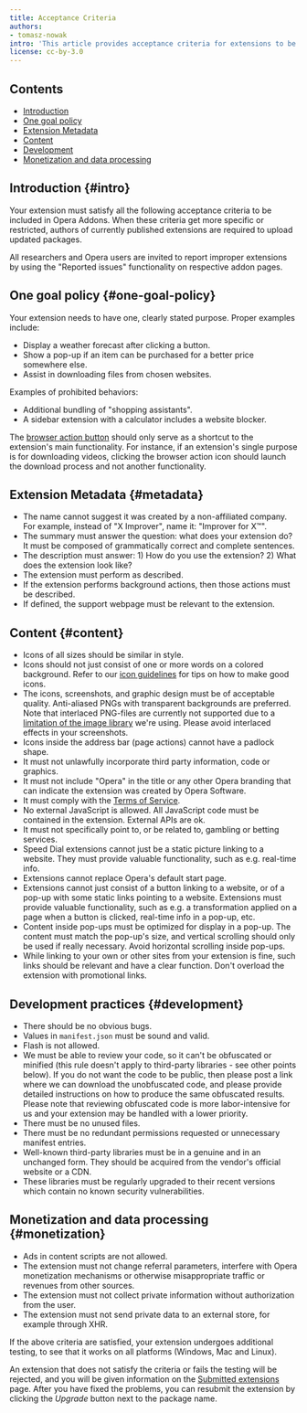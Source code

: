 ```yaml
---
title: Acceptance Criteria
authors:
- tomasz-nowak
intro: 'This article provides acceptance criteria for extensions to be published in Opera Addons.'
license: cc-by-3.0
---
```


## Contents

- [Introduction](#intro)
- [One goal policy](#one-goal-policy)
- [Extension Metadata](#metadata)
- [Content](#content)
- [Development](#development)
- [Monetization and data processing](#monetization)

## Introduction {#intro}

Your extension must satisfy all the following acceptance criteria to be included in Opera Addons. When these criteria get more specific or restricted, authors of currently published extensions are required to upload updated packages.

All researchers and Opera users are invited to report improper extensions by using the "Reported issues" functionality on respective addon pages.

## One goal policy {#one-goal-policy}

Your extension needs to have one, clearly stated purpose. Proper examples include:

- Display a weather forecast after clicking a button.
- Show a pop-up if an item can be purchased for a better price somewhere else.
- Assist in downloading files from chosen websites.

Examples of prohibited behaviors:

- Additional bundling of "shopping assistants".
- A sidebar extension with a calculator includes a website blocker.

The [browser action button](https://developer.chrome.com/extensions/browserAction) should only serve as a shortcut to the extension's main functionality. For instance, if an extension's single purpose is for downloading videos, clicking the browser action icon should launch the download process and not another functionality.

## Extension Metadata {#metadata}

- The name cannot suggest it was created by a non-affiliated company. For example, instead of "X Improver", name it: "Improver for X™".
- The summary must answer the question: what does your extension do? It must be composed of grammatically correct and complete sentences.
- The description must answer: 1) How do you use the extension? 2) What does the extension look like?
- The extension must perform as described.
- If the extension performs background actions, then those actions must be described.
- If defined, the support webpage must be relevant to the extension.

## Content {#content}

- Icons of all sizes should be similar in style.
- Icons should not just consist of one or more words on a colored background. Refer to our [icon guidelines](/extensions/effective-icons/) for tips on how to make good icons.
- The icons, screenshots, and graphic design must be of acceptable quality. Anti-aliased PNGs with transparent backgrounds are preferred. Note that interlaced PNG-files are currently not supported due to a [limitation of the image library](http://effbot.org/imagingbook/format-png.htm) we're using. Please avoid interlaced effects in your screenshots.
- Icons inside the address bar (page actions) cannot have a padlock shape.
- It must not unlawfully incorporate third party information, code or graphics.
- It must not include "Opera" in the title or any other Opera branding that can indicate the extension was created by Opera Software.
- It must comply with the [Terms of Service](https://addons.opera.com/developer/terms/).
- No external JavaScript is allowed. All JavaScript code must be contained in the extension. External APIs are ok.
- It must not specifically point to, or be related to, gambling or betting services. 
- Speed Dial extensions cannot just be a static picture linking to a website. They must provide valuable functionality, such as e.g. real-time info.
- Extensions cannot replace Opera's default start page.
- Extensions cannot just consist of a button linking to a website, or of a pop-up with some static links pointing to a website. Extensions must provide valuable functionality, such as e.g. a transformation applied on a page when a button is clicked, real-time info in a pop-up, etc.
- Content inside pop-ups must be optimized for display in a pop-up. The content must match the pop-up's size, and vertical scrolling should only be used if really necessary. Avoid horizontal scrolling inside pop-ups.
- While linking to your own or other sites from your extension is fine, such links should be relevant and have a clear function. Don't overload the extension with promotional links.

## Development practices {#development}

- There should be no obvious bugs.
- Values in `manifest.json` must be sound and valid.
- Flash is not allowed.
- We must be able to review your code, so it can't be obfuscated or minified (this rule doesn't apply to third-party libraries - see other points below). If you do not want the code to be public, then please post a link where we can download the unobfuscated code, and please provide detailed instructions on how to produce the same obfuscated results. Please note that reviewing obfuscated code is more labor-intensive for us and your extension may be handled with a lower priority.
- There must be no unused files.
- There must be no redundant permissions requested or unnecessary manifest entries.
- Well-known third-party libraries must be in a genuine and in an unchanged form. They should be acquired from the vendor's official website or a CDN.
- These libraries must be regularly upgraded to their recent versions which contain no known security vulnerabilities.

## Monetization and data processing {#monetization}

- Ads in content scripts are not allowed.
- The extension must not change referral parameters, interfere with Opera monetization mechanisms or otherwise misappropriate traffic or revenues from other sources.
- The extension must not collect private information without authorization from the user.
- The extension must not send private data to an external store, for example through XHR.

If the above criteria are satisfied, your extension undergoes additional testing, to see that it works on all platforms (Windows, Mac and Linux).

An extension that does not satisfy the criteria or fails the testing will be rejected, and you will be given information on the [Submitted extensions](https://addons.opera.com/developer/) page. After you have fixed the problems, you can resubmit the extension by clicking the _Upgrade_ button next to the package name.
